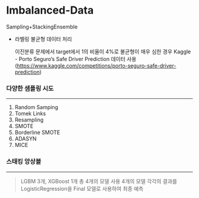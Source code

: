 # Imbalanced-Data
Sampling+StackingEnsemble
* 라벨링 불균형 데이터 처리

  이진분류 문제에서 target에서 1의 비율이 4%로 불균형이 매우 심한 경우
  Kaggle - Porto Seguro’s Safe Driver Prediction 데이터 사용
  (https://www.kaggle.com/competitions/porto-seguro-safe-driver-prediction)



### 다양한 샘플링 시도
----------
1. Random Samping
2. Tomek Links
3. Resampling
4. SMOTE
5. Borderline SMOTE
6. ADASYN
7. MICE


### 스태킹 앙상블
----------
> LGBM 3개, XGBoost 1개 총 4개의 모델 사용
> 4개의 모델 각각의 결과를 LogisticRegression을 Final 모델로 사용하여 최종 예측
